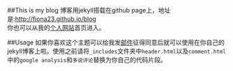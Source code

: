##This is my blog
博客用jekyll搭载在github page上，地址是:http://fiona23.github.io/blog  
你也可以从我的[个人网站](http://fiona23.github.io/)首页进入。

##Usage
如果你喜欢这个主题可以给我发[邮件](mailto:fiona_fanmy@163.com)征得同意后就可以使用在你自己的jekyll博客上啦。使用之前请将`_includes`文件夹中`header.html`以及`comment.html`中的`google analysis`和`多说评论`替换为你自己的代码片段。
